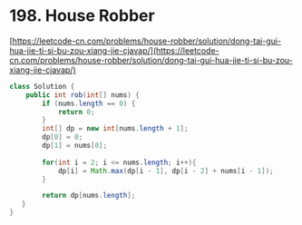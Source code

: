# 198. House Robber

[https://leetcode-cn.com/problems/house-robber/solution/dong-tai-gui-hua-jie-ti-si-bu-zou-xiang-jie-cjavap/](https://leetcode-cn.com/problems/house-robber/solution/dong-tai-gui-hua-jie-ti-si-bu-zou-xiang-jie-cjavap/)

```java
class Solution {
    public int rob(int[] nums) {
        if (nums.length == 0) {
            return 0;
        }
        int[] dp = new int[nums.length + 1];
        dp[0] = 0;
        dp[1] = nums[0];
        
        for(int i = 2; i <= nums.length; i++){
            dp[i] = Math.max(dp[i - 1], dp[i - 2] + nums[i - 1]);
        }

        return dp[nums.length];
   }
}  
```
